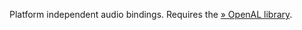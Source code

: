 Platform independent audio bindings. Requires the
<a href="http://connect.creativelabs.com/openal/default.aspx" class="link external">» OpenAL library</a>.
